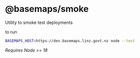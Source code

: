 # @basemaps/smoke

Utility to smoke test deployments

to run

```bash
BASEMAPS_HOST=https://dev.basemaps.linz.govt.nz node --test
```

*Requires Node >= 18*